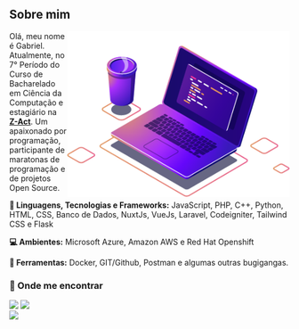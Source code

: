 ## Sobre mim

<img src="comp.png" min-width="400px" max-width="400px" width="400px" align="right" alt="Computador">

<p align="left">Olá, meu nome é Gabriel. Atualmente, no 7° Período do Curso de Bacharelado em Ciência da Computação e estagiário na <a href = "https://www.z-act.io/" target="_blank"><strong>Z-Act</strong></a>. Um apaixonado por programação, participante de maratonas de programação e de projetos Open Source.</p>

<p align="left">
  <strong>🦄 Linguagens, Tecnologias e Frameworks:</strong> JavaScript, PHP, C++, Python, HTML, CSS, Banco de Dados, NuxtJs, VueJs, Laravel, Codeigniter, Tailwind CSS e Flask
</p>

<p align="left">
  <strong>💻 Ambientes:</strong> Microsoft Azure, Amazon AWS e Red Hat Openshift
</p>

<p align="left">
  <strong>💼 Ferramentas:</strong> Docker, GIT/Github, Postman e algumas outras bugigangas.
</p>

### 💌 Onde me encontrar 

<a href = "mailto:gabrielmessias.ws@gmail.com"><img src="https://img.shields.io/badge/-Gmail-%23333?style=for-the-badge&logo=gmail&logoColor=white" target="_blank"></a> <a href="https://www.linkedin.com/in/gabrieloliveiranr/" target="_blank"><img src="https://img.shields.io/badge/-LinkedIn-%230077B5?style=for-the-badge&logo=linkedin&logoColor=white" target="_blank"></a><br>
<img src="https://visitor-badge.laobi.icu/badge?page_id=gabrielws"/>